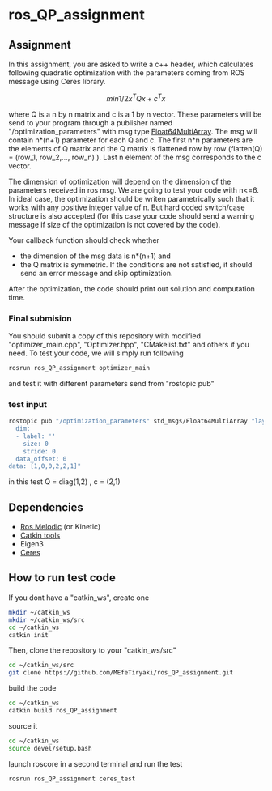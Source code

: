# ros_QP_assignment


## Assignment
In this assignment, you are asked to write a c++ header, which calculates following quadratic optimization with the parameters coming from ROS message using Ceres library.

```math
min 1/2 x^TQx + c^Tx
```

where Q is a n by n matrix and c is a 1 by n vector. These parameters will be send to your program through a publisher named "/optimization_parameters" with msg type [Float64MultiArray](http://docs.ros.org/melodic/api/std_msgs/html/msg/Float64MultiArray.html). The msg will contain n*(n+1) parameter for each Q and c. The first n*n parameters are the elements of Q matrix and the Q matrix is flattened row by row (flatten(Q) = (row_1, row_2,..., row_n) ). Last n element of the msg corresponds to the c vector.

The dimension of optimization will depend on the dimension of the parameters received in ros msg. We are going to test your code with n<=6. In ideal case, the optimization should be writen parametrically such that it works with any positive integer value of n. But hard coded switch/case structure is also accepted (for this case your code should send a warning message if size of the optimization is not covered by the code).

Your callback function should check whether
* the dimension of the msg data is n*(n+1) and
* the Q matrix is symmetric.
If the conditions are not satisfied, it should send an error message and skip optimization.


After the optimization, the code should print out solution and computation time.

### Final submision
You should submit a copy of this repository with modified "optimizer_main.cpp", "Optimizer.hpp", "CMakelist.txt" and others if you need. To test your code, we will simply run following

```bash
rosrun ros_QP_assignment optimizer_main
```

and test it with different parameters send from "rostopic pub"

### test input

```bash
rostopic pub "/optimization_parameters" std_msgs/Float64MultiArray "layout:
  dim:
  - label: ''
    size: 0
    stride: 0
  data_offset: 0
data: [1,0,0,2,2,1]" 
```
in this test Q = diag(1,2) , c = (2,1) 





## Dependencies
* [Ros Melodic](http://wiki.ros.org/melodic/Installation/Ubuntu) (or Kinetic)
* [Catkin tools](https://catkin-tools.readthedocs.io/en/latest/)
* Eigen3
* [Ceres](http://ceres-solver.org/installation.html)


## How to run test code
If you dont have a "catkin_ws", create one

```bash
mkdir ~/catkin_ws
mkdir ~/catkin_ws/src
cd ~/catkin_ws
catkin init
```

Then, clone the repository to your "catkin_ws/src"
```bash
cd ~/catkin_ws/src
git clone https://github.com/MEfeTiryaki/ros_QP_assignment.git
```

build the code
```bash
cd ~/catkin_ws
catkin build ros_QP_assignment
```

source it

```bash
cd ~/catkin_ws
source devel/setup.bash
```

launch roscore in a second terminal and run the test
```bash
rosrun ros_QP_assignment ceres_test
```
